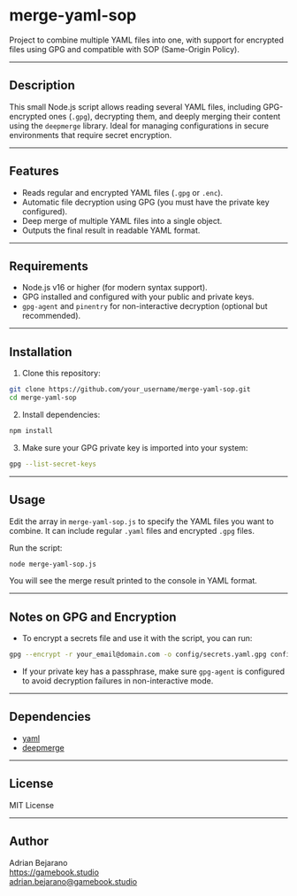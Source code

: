 # merge-yaml-sop

Project to combine multiple YAML files into one, with support for encrypted files using GPG and compatible with SOP (Same-Origin Policy).

---

## Description

This small Node.js script allows reading several YAML files, including GPG-encrypted ones (`.gpg`), decrypting them, and deeply merging their content using the `deepmerge` library. Ideal for managing configurations in secure environments that require secret encryption.

---

## Features

- Reads regular and encrypted YAML files (`.gpg` or `.enc`).
- Automatic file decryption using GPG (you must have the private key configured).
- Deep merge of multiple YAML files into a single object.
- Outputs the final result in readable YAML format.

---

## Requirements

- Node.js v16 or higher (for modern syntax support).
- GPG installed and configured with your public and private keys.
- `gpg-agent` and `pinentry` for non-interactive decryption (optional but recommended).

---

## Installation

1. Clone this repository:

```bash
git clone https://github.com/your_username/merge-yaml-sop.git
cd merge-yaml-sop
```

2. Install dependencies:

```bash
npm install
```

3. Make sure your GPG private key is imported into your system:

```bash
gpg --list-secret-keys
```

---

## Usage

Edit the array in `merge-yaml-sop.js` to specify the YAML files you want to combine. It can include regular `.yaml` files and encrypted `.gpg` files.

Run the script:

```bash
node merge-yaml-sop.js
```

You will see the merge result printed to the console in YAML format.

---

## Notes on GPG and Encryption

- To encrypt a secrets file and use it with the script, you can run:

```bash
gpg --encrypt -r your_email@domain.com -o config/secrets.yaml.gpg config/secrets.yaml
```

- If your private key has a passphrase, make sure `gpg-agent` is configured to avoid decryption failures in non-interactive mode.

---

## Dependencies

- [yaml](https://www.npmjs.com/package/yaml)
- [deepmerge](https://www.npmjs.com/package/deepmerge)

---

## License

MIT License

---

## Author

Adrian Bejarano  
https://gamebook.studio  
adrian.bejarano@gamebook.studio
